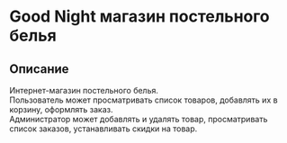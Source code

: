 # Good Night магазин постельного белья

## Описание

Интернет-магазин постельного белья. \
Пользователь может просматривать список товаров, добавлять их в корзину, оформлять заказ. \
Администратор может добавлять и удалять товар, просматривать список заказов, устанавливать скидки на товар.